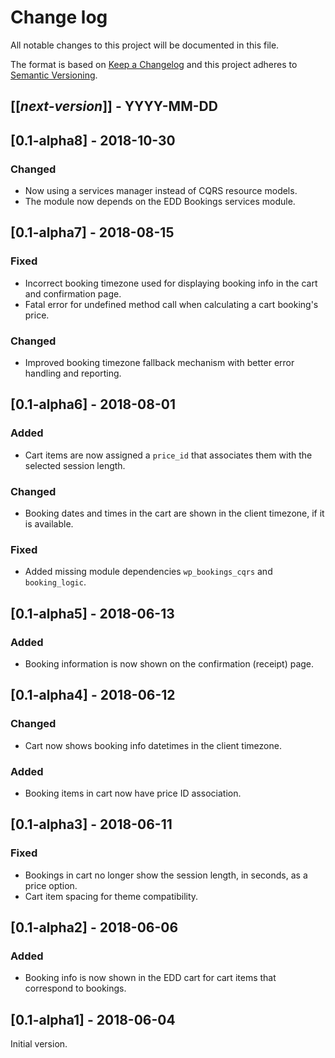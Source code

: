 # Change log
All notable changes to this project will be documented in this file.

The format is based on [Keep a Changelog](http://keepachangelog.com/)
and this project adheres to [Semantic Versioning](http://semver.org/).

## [[*next-version*]] - YYYY-MM-DD

## [0.1-alpha8] - 2018-10-30
### Changed
- Now using a services manager instead of CQRS resource models.
- The module now depends on the EDD Bookings services module.

## [0.1-alpha7] - 2018-08-15
### Fixed
- Incorrect booking timezone used for displaying booking info in the cart and confirmation page.
- Fatal error for undefined method call when calculating a cart booking's price.

### Changed
- Improved booking timezone fallback mechanism with better error handling and reporting.

## [0.1-alpha6] - 2018-08-01
### Added
- Cart items are now assigned a `price_id` that associates them with the selected session length.

### Changed
- Booking dates and times in the cart are shown in the client timezone, if it is available. 

### Fixed
- Added missing module dependencies `wp_bookings_cqrs` and `booking_logic`.

## [0.1-alpha5] - 2018-06-13
### Added
- Booking information is now shown on the confirmation (receipt) page.

## [0.1-alpha4] - 2018-06-12
### Changed
- Cart now shows booking info datetimes in the client timezone.

### Added
- Booking items in cart now have price ID association.

## [0.1-alpha3] - 2018-06-11
### Fixed
- Bookings in cart no longer show the session length, in seconds, as a price option.
- Cart item spacing for theme compatibility.

## [0.1-alpha2] - 2018-06-06
### Added
- Booking info is now shown in the EDD cart for cart items that correspond to bookings.

## [0.1-alpha1] - 2018-06-04
Initial version.

